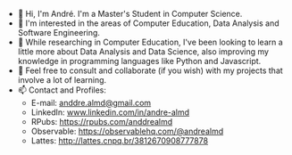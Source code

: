 - 👋 Hi, I'm André. I'm a Master's Student in Computer Science.
- 👀 I'm interested in the areas of Computer Education, Data Analysis and Software Engineering. 
- 🌱 While researching in Computer Education, I've been looking to learn a little more about Data Analysis and Data Science, also improving my knowledge in programming languages like Python and Javascript.
- 💬 Feel free to consult and collaborate (if you wish) with my projects that involve a lot of learning.
- 📫 Contact and Profiles:
  - E-mail: anddre.almd@gmail.com
  - LinkedIn: www.linkedin.com/in/andre-almd
  - RPubs: https://rpubs.com/anddrealmd
  - Observable: https://observablehq.com/@andrealmd
  - Lattes: http://lattes.cnpq.br/3812670908777878
  


<!---
almdanddre/almdanddre is a ✨ special ✨ repository because its `README.md` (this file) appears on your GitHub profile.
You can click the Preview link to take a look at your changes.
--->
